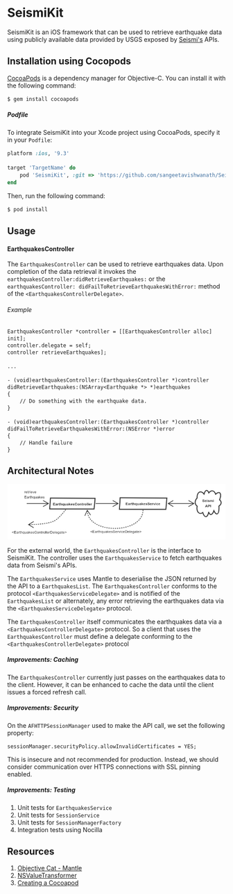 # SeismiKit
SeismiKit is an iOS framework that can be used to retrieve earthquake data using publicly available data provided by USGS exposed by [Seismi's](http://www.seismi.org/) APIs.

## Installation using Cocopods
[CocoaPods](http://cocoapods.org) is a dependency manager for Objective-C. You can install it with the following command:

```bash
$ gem install cocoapods
```

##### Podfile
To integrate SeismiKit into your Xcode project using CocoaPods, specify it in your `Podfile`:

```ruby
platform :ios, '9.3'

target 'TargetName' do
    pod 'SeismiKit', :git => 'https://github.com/sangeetavishwanath/SeismiKit.git', :branch => 'master'
end
```

Then, run the following command:

```bash
$ pod install
```

## Usage
#### EarthquakesController
The `EarthquakesController` can be used to retrieve earthquakes data. Upon completion of the data retrieval it invokes the `earthquakesController:didRetrieveEarthquakes:` or the `earthquakesController: didFailToRetrieveEarthquakesWithError:` method of the `<EarthquakesControllerDelegate>`.

###### Example
```objc
EarthquakesController *controller = [[EarthquakesController alloc] init];
controller.delegate = self;
controller retrieveEarthquakes];

...

- (void)earthquakesController:(EarthquakesController *)controller didRetrieveEarthquakes:(NSArray<Earthquake *> *)earthquakes
{
    // Do something with the earthquake data.
}

- (void)earthquakesController:(EarthquakesController *)controller didFailToRetrieveEarthquakesWithError:(NSError *)error
{
    // Handle failure
}
```

## Architectural Notes
![Architecture](/Sketchboard/Architecture.png?raw=true "Architecture")

For the external world, the `EarthquakesController` is the interface to SeismiKit. The controller uses the `EarthquakesService` to fetch earthquakes data from Seismi's APIs.

The `EarthquakesService` uses Mantle to deserialise the JSON returned by the API to a `EarthquakesList`. The `EarthquakesController` conforms to the protocol `<EarthquakesServiceDelegate>` and is notified of the `EarthquakesList` or alternately, any error retrieving the earthquakes data via the `<EarthquakesServiceDelegate>` protocol.

The `EarthquakesController` itself communicates the earthquakes data via a `<EarthquakesControllerDelegate>` protocol. So a client that uses the `EarthquakesController` must define a delegate conforming to the `<EarthquakesControllerDelegate>` protocol

##### Improvements: Caching
The `EarthquakesController` currently just passes on the earthquakes data to the client. However, it can be enhanced to cache the data until the client issues a forced refresh call.

##### Improvements: Security
On the `AFHTTPSessionManager` used to make the API call, we set the following property:
```objc
sessionManager.securityPolicy.allowInvalidCertificates = YES;
```
This is insecure and not recommended for production. Instead, we should consider communication over HTTPS connections with SSL pinning enabled.

##### Improvements: Testing
1. Unit tests for `EarthquakesService`
2. Unit tests for `SessionService`
3. Unit tests for `SessionManagerFactory`
4. Integration tests using Nocilla

## Resources
1. [Objective Cat - Mantle](http://www.objc.at/mantle)
2. [NSValueTransformer](http://nshipster.com/nsvaluetransformer/)
3. [Creating a Cocoapod](http://lafosca.cat/create-a-cocoapods-of-your-library/)
